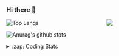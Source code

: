 ### Hi there 👋

<!--
**tao8687/tao8687** is a ✨ _special_ ✨ repository because its `README.md` (this file) appears on your GitHub profile.

Here are some ideas to get you started:

- 🔭 I’m currently working on ...
- 🌱 I’m currently learning ...
- 👯 I’m looking to collaborate on ...
- 🤔 I’m looking for help with ...
- 💬 Ask me about ...
- 📫 How to reach me: ...
- 😄 Pronouns: ...
- ⚡ Fun fact: ...
-->

<img align='right' src="https://media.giphy.com/media/M9gbBd9nbDrOTu1Mqx/giphy.gif" width="240">

  
![Top Langs](https://github-readme-stats.vercel.app/api/top-langs/?username=tao8687&layout=compact&title_color=23238E&text_color=A67D3D)

![Anurag's github stats](https://github-readme-stats.vercel.app/api?username=tao8687&show_icons=true&&text_color=A67D3D&title_color=23238E&show_icons=false&count_private=true&hide=stars)

<details>
  <summary>:zap: Coding Stats</summary>
  <br>
    
<!--START_SECTION:waka-->
![Code Time](http://img.shields.io/badge/Code%20Time-1%2C128%20hrs%2019%20mins-blue)

![Profile Views](http://img.shields.io/badge/Profile%20Views-0-blue)

**🐱 My GitHub Data** 

> 📦 1.5 MB Used in GitHub's Storage 
 > 
> 🏆 107 Contributions in the Year 2023
 > 
> 🚫 Not Opted to Hire
 > 
> 📜 50 Public Repositories 
 > 
> 🔑 23 Private Repositories 
 > 
**I'm an Early 🐤** 

```text
🌞 Morning                975 commits         █████████████████████░░░░   82.63 % 
🌆 Daytime                84 commits          ██░░░░░░░░░░░░░░░░░░░░░░░   07.12 % 
🌃 Evening                117 commits         ██░░░░░░░░░░░░░░░░░░░░░░░   09.92 % 
🌙 Night                  4 commits           ░░░░░░░░░░░░░░░░░░░░░░░░░   00.34 % 
```
📅 **I'm Most Productive on Wednesday** 

```text
Monday                   170 commits         ████░░░░░░░░░░░░░░░░░░░░░   14.41 % 
Tuesday                  157 commits         ███░░░░░░░░░░░░░░░░░░░░░░   13.31 % 
Wednesday                223 commits         █████░░░░░░░░░░░░░░░░░░░░   18.90 % 
Thursday                 148 commits         ███░░░░░░░░░░░░░░░░░░░░░░   12.54 % 
Friday                   166 commits         ████░░░░░░░░░░░░░░░░░░░░░   14.07 % 
Saturday                 163 commits         ███░░░░░░░░░░░░░░░░░░░░░░   13.81 % 
Sunday                   153 commits         ███░░░░░░░░░░░░░░░░░░░░░░   12.97 % 
```


📊 **This Week I Spent My Time On** 

```text
🕑︎ Time Zone: Asia/Shanghai

💬 Programming Languages: 
C                        6 hrs 43 mins       █████████████████████░░░░   85.87 % 
Text                     30 mins             ██░░░░░░░░░░░░░░░░░░░░░░░   06.43 % 
C++                      24 mins             █░░░░░░░░░░░░░░░░░░░░░░░░   05.28 % 
Makefile                 8 mins              ░░░░░░░░░░░░░░░░░░░░░░░░░   01.81 % 
Bash                     2 mins              ░░░░░░░░░░░░░░░░░░░░░░░░░   00.61 % 

🔥 Editors: 
VS Code                  7 hrs 49 mins       █████████████████████████   100.00 % 

🐱‍💻 Projects: 
vc0768                   7 hrs 43 mins       █████████████████████████   98.76 % 
sylixOS                  5 mins              ░░░░░░░░░░░░░░░░░░░░░░░░░   01.24 % 

💻 Operating System: 
Linux                    7 hrs 49 mins       █████████████████████████   100.00 % 
```

**I Mostly Code in Python** 

```text
Python                   9 repos             ████████░░░░░░░░░░░░░░░░░   30.00 % 
C++                      8 repos             ███████░░░░░░░░░░░░░░░░░░   26.67 % 
JavaScript               2 repos             ██░░░░░░░░░░░░░░░░░░░░░░░   06.67 % 
Batchfile                1 repo              █░░░░░░░░░░░░░░░░░░░░░░░░   03.33 % 
HTML                     1 repo              █░░░░░░░░░░░░░░░░░░░░░░░░   03.33 % 
```



**Timeline**

![Lines of Code chart](https://raw.githubusercontent.com/tao8687/tao8687/master/assets/bar_graph.png)


 Last Updated on 15/04/2023 01:23:14 UTC
<!--END_SECTION:waka-->
</details>
